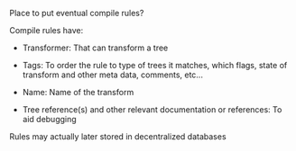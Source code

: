 Place to put eventual compile rules?

Compile rules have:

- Transformer: That can transform a tree
- Tags: To order the rule to type of trees it matches, which flags, state of transform and other meta data, comments, etc...
- Name: Name of the transform

- Tree reference(s) and other relevant documentation or references: To aid debugging

Rules may actually later stored in decentralized databases
